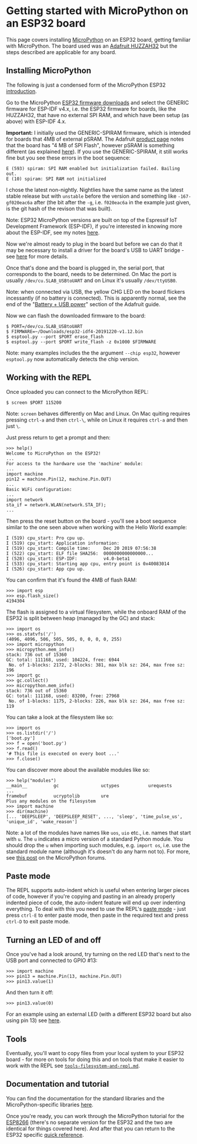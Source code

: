 Getting started with MicroPython on an ESP32 board
==================================================

This page covers installing [MicroPython](https://www.micropython.org/) on an ESP32 board, getting familiar with MicroPython. The board used was an [Adafruit HUZZAH32](https://www.adafruit.com/product/3405) but the steps described are applicable for any board.

Installing MicroPython
----------------------

The following is just a condensed form of the MicroPython ESP32 [introduction](https://docs.micropython.org/en/latest/esp32/tutorial/intro.html).

Go to the MicroPython [ESP32 firmware downloads](https://micropython.org/download/esp32) and select the GENERIC firmware for ESP-IDF v4.x, i.e. the ESP32 firmware for boards, like the HUZZAH32, that have no external SPI RAM, and which have been setup (as above) with ESP-IDF 4.x.

**Important:** I initially used the GENERIC-SPIRAM firmware, which is intended for boards that 4MB of external pSRAM. The Adafruit [product page](https://www.adafruit.com/product/3405) notes that the board has "4 MB of SPI Flash", however pSRAM is something different (as explained [here](https://docs.espressif.com/projects/esp-idf/en/latest/api-guides/external-ram.html#hardware)). If you use the GENERIC-SPIRAM, it still works fine but you see these errors in the boot sequence:

    E (593) spiram: SPI RAM enabled but initialization failed. Bailing out.
    E (10) spiram: SPI RAM not initialized

I chose the latest non-nightly. Nightlies have the same name as the latest stable release but with `unstable` before the version and something like `-167-gf020eac6a` after (the bit after the `-g`, i.e. `f020eac6a` in the example just given, is the git hash of the revison that was built).

Note: ESP32 MicroPython versions are built on top of the Espressif IoT Development Framework (ESP-IDF), if you're interested in knowing more about the ESP-IDF, see my notes [here](https://github.com/george-hawkins/snippets/blob/master/esp-idf.md).

Now we're almost ready to plug in the board but before we can do that it may be necessary to install a driver for the board's USB to UART bridge - see [here](https://github.com/george-hawkins/snippets/blob/master/esp-usb-to-uart.md) for more details.

Once that's done and the board is plugged in, the serial port, that corresponds to the board, needs to be determined. On Mac the port is usually `/dev/cu.SLAB_USBtoUART` and on Linux it's usually `/dev/ttyUSB0`.

Note: when connected via USB, the yellow CHG LED on the board flickers incessantly (if no battery is connected). This is apparently normal, see the end of the "[Battery + USB power](https://learn.adafruit.com/adafruit-huzzah32-esp32-feather?view=all#battery-plus-usb-power-4-2)" section of the Adafruit guide.

Now we can flash the downloaded firmware to the board:

    $ PORT=/dev/cu.SLAB_USBtoUART
    $ FIRMWARE=~/Downloads/esp32-idf4-20191220-v1.12.bin
    $ esptool.py --port $PORT erase_flash
    $ esptool.py --port $PORT write_flash -z 0x1000 $FIRMWARE

Note: many examples includes the the argument `--chip esp32`, however `esptool.py` now automatically detects the chip version.

Working with the REPL
---------------------

Once uploaded you can connect to the MicroPython REPL:

    $ screen $PORT 115200

Note: `screen` behaves differently on Mac and Linux. On Mac quiting requires pressing `ctrl-a` and then `ctrl-\`, while on Linux it requires `ctrl-a` and then just `\`.

Just press return to get a prompt and then:

    >>> help()
    Welcome to MicroPython on the ESP32!
    ...
    For access to the hardware use the 'machine' module:
    ...
    import machine
    pin12 = machine.Pin(12, machine.Pin.OUT)
    ...
    Basic WiFi configuration:
    ...
    import network
    sta_if = network.WLAN(network.STA_IF);
    ...

Then press the reset button on the board - you'll see a boot sequence similar to the one seen above when working with the Hello World example:

    I (519) cpu_start: Pro cpu up.
    I (519) cpu_start: Application information:
    I (519) cpu_start: Compile time:     Dec 20 2019 07:56:38
    I (522) cpu_start: ELF file SHA256:  0000000000000000...
    I (528) cpu_start: ESP-IDF:          v4.0-beta1
    I (533) cpu_start: Starting app cpu, entry point is 0x40083014
    I (526) cpu_start: App cpu up.

You can confirm that it's found the 4MB of flash RAM:

    >>> import esp
    >>> esp.flash_size()
    4194304

The flash is assigned to a virtual filesystem, while the onboard RAM of the ESP32 is split between heap (managed by the GC) and stack:

    >>> import os
    >>> os.statvfs('/')
    (4096, 4096, 506, 505, 505, 0, 0, 0, 0, 255)
    >>> import micropython
    >>> micropython.mem_info()
    stack: 736 out of 15360
    GC: total: 111168, used: 104224, free: 6944
     No. of 1-blocks: 2172, 2-blocks: 381, max blk sz: 264, max free sz: 196
    >>> import gc
    >>> gc.collect()
    >>> micropython.mem_info()
    stack: 736 out of 15360
    GC: total: 111168, used: 83200, free: 27968
     No. of 1-blocks: 1175, 2-blocks: 226, max blk sz: 264, max free sz: 119

You can take a look at the filesystem like so:

    >>> import os
    >>> os.listdir('/')
    ['boot.py']
    >>> f = open('boot.py')
    >>> f.read()
    '# This file is executed on every boot ...'
    >>> f.close()

You can discover more about the available modules like so:

    >>> help("modules")
    __main__          gc                uctypes           urequests
    ...
    framebuf          ucryptolib        ure
    Plus any modules on the filesystem
    >>> import machine
    >>> dir(machine)
    [... 'DEEPSLEEP', 'DEEPSLEEP_RESET', ..., 'sleep', 'time_pulse_us', 'unique_id', 'wake_reason']

Note: a lot of the modules have names like `uos`, `uio` etc., i.e. names that start with `u`. The `u` indicates a micro version of a standard Python module. You should drop the `u` when importing such modules, e.g. `import os`, i.e. use the standard module name (although it's doesn't do any harm not to). For more, see [this post](https://forum.micropython.org/viewtopic.php?p=40415#p40415) on the MicroPython forums.

Paste mode
----------

The REPL supports auto-indent which is useful when entering larger pieces of code, however if you're copying and pasting in an already properly indented piece of code, the auto-indent feature will end up over indenting everything. To deal with this you need to use the REPL's [paste mode](http://docs.micropython.org/en/latest/esp8266/tutorial/repl.html#paste-mode) - just press `ctrl-E` to enter paste mode, then paste in the required text and press `ctrl-D` to exit paste mode.

Turning an LED of and off
-------------------------

Once you've had a look around, try turning on the red LED that's next to the USB port and connected to GPIO #13:

    >>> import machine
    >>> pin13 = machine.Pin(13, machine.Pin.OUT)
    >>> pin13.value(1)

And then turn it off:

    >>> pin13.value(0)

For an example using an external LED (with a different ESP32 board but also using pin 13) see [here](esp32-devkitc-vb#example-circuit).

Tools
-----

Eventually, you'll want to copy files from your local system to your ESP32 board - for more on tools for doing this and on tools that make it easier to work with the REPL see [`tools-filesystem-and-repl.md`](tools-filesystem-and-repl.md).

Documentation and tutorial
--------------------------

You can find the documentation for the standard libraries and the MicroPython-specific libraries [here](https://docs.micropython.org/en/latest/library/index.html#python-standard-libraries-and-micro-libraries).

Once you're ready, you can work through the MicroPython tutorial for the [ESP8266](https://docs.micropython.org/en/latest/esp8266/tutorial/repl.html) (there's no separate version for the ESP32 and the two are identical for things covered here). And after that you can return to the ESP32 specific [quick reference](http://docs.micropython.org/en/latest/esp32/quickref.html).
